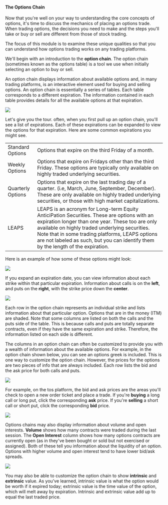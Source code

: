 #### The Options Chain

Now that you're well on your way to understanding the core concepts of options, it's time to discuss the mechanics of placing an options trade. When trading options, the decisions you need to make and the steps you'll take or buy or sell are different from those of stock trading.

The focus of this module is to examine these unique qualities so that you can understand how options trading works on any trading platforms.

We'll begin with an introduction to the **option chain**. The option chain (sometimes known as the options table) is a tool we use when initially selecting an option to buy or sell. 

An option chain displays information about available options and, in many trading platforms, is an interactive element used for buying and selling options. An option chain is essentially a series of tables. Each table corresponds to a different expiration. The information contained in each table provides details for all the available options at that expiration. 

![](https://education.ameritrade.com/content/cms/images/BDTO_Lesson_3.10.01.jpg)

Let's give you the tour. often, when you first pull up an option chain, you'll see a list of expirations. Each of these expirations can be expanded to view the options for that expiration. Here are some common expirations you might see.

|  |  |
|--|--|
| Standard Options | Options that expire on the third Friday of a month. |
| Weekly Options | Options that expire on Fridays other than the third Friday. These options are typically only available on highly traded underlying securities. | 
| Quarterly Options | Options that expire on the last trading day of a quarter. (i.e, March, June, September, December). These are only available on highly traded underlying securities, or those with high market capitalizations. 
| LEAPS | LEAPS is an acronym for Long-term Equity AnticiPation Securities. These are options with an expiration longer than one year. These too are only available on highly traded underlying securities. Note that in some trading platforms, LEAPS options are not labeled as such, but you can identify them by the length of the expiration. 

Here is an example of how some of these options might look:

![](https://education.ameritrade.com/content/cms/images/BDTO_Lesson_3.10.02.jpg)

If you expand an expiration date, you can view information about each strike within that particular expiration. Information about calls is on the **left**, and puts on the **right**, with the strike price down the **center**.

![](https://education.ameritrade.com/content/cms/images/BDTO_Lesson_3.10.03.jpg)

Each row in the option chain represents an individual strike and lists information about that particular option. Options that are in the money (ITM) are shaded. Note that some columns are listed on both the calls and the puts side of the table. This is because calls and puts are totally separate contracts, even if they have the same expiration and strike. Therefore, the information listed on each side is different.  

The columns in an option chain can often be customized to provide you with a wealth of information about the available options. For example, in the option chain shown below, you can see an options greek is included. This is one way to customize the option chain. However, the prices for the options are two pieces of info that are always included. Each row lists the bid and the ask price for both calls and puts.

![](https://education.ameritrade.com/content/cms/images/BDTO_Lesson_3.10.04.jpg)

For example, on the tos platform, the bid and ask prices are the areas you'll check to open a new order ticket and place a trade. If you're **buying** a long call or long put, click the corresponding **ask** price. If you're **selling** a short call or short put, click the corresponding **bid** price.

![](https://education.ameritrade.com/content/cms/images/BDTO_Lesson_3.10.05.jpg)

Options chains may also display information about volume and open interests. **Volume** shows how many contracts were traded during the last session. The **Open Interest** column shows how many options contracts are currently open (as in they've been bought or sold but not exercised or assigned). Both of these tell you information about the liquidity of an option. Options with higher volume and open interest tend to have lower bid/ask spreads.

![](https://education.ameritrade.com/content/cms/images/BDTO_Lesson_3.10.06.jpg)

You may also be able to customize the option chain to show  **intrinsic**  and  **extrinsic**  value. As you’ve learned, intrinsic value is what the option would be worth if it expired today; extrinsic value is the time value of the option, which will melt away by expiration. Intrinsic and extrinsic value add up to equal the last traded price.


<!--stackedit_data:
eyJoaXN0b3J5IjpbLTExNDk2NTk2MDcsMTkwMjcwODU2OF19
-->